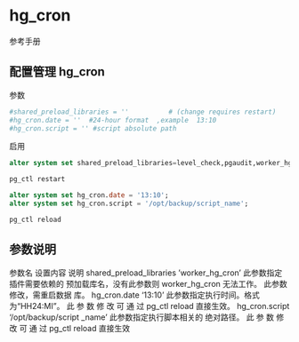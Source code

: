 # hg_cron

参考手册

## 配置管理 hg_cron

参数

```bash
#shared_preload_libraries = ''          # (change requires restart)
#hg_cron.date = ''  #24-hour format  ,example  13:10
#hg_cron.script = '' #script absolute path


```

启用

```sql
alter system set shared_preload_libraries=level_check,pgaudit,worker_hg_cron;

pg_ctl restart

alter system set hg_cron.date = '13:10';
alter system set hg_cron.script = '/opt/backup/script_name';

pg_ctl reload

```

## 参数说明

参数名 设置内容 说明
shared_preload_libraries ’worker_hg_cron’ 此参数指定插件需要依赖的
预加载库名，没有此参数则
worker_hg_cron 无法工作。
此参数修改，需重启数据
库。
hg_cron.date ‘13:10’ 此参数指定执行时间。格式
为“HH24:MI”。
此 参 数 修 改 可 通 过 pg_ctl 
reload 直接生效。
hg_cron.script ‘/opt/backup/script
_name’
此参数指定执行脚本相关的
绝对路径。
此 参 数 修 改 可 通 过 pg_ctl 
reload 直接生效